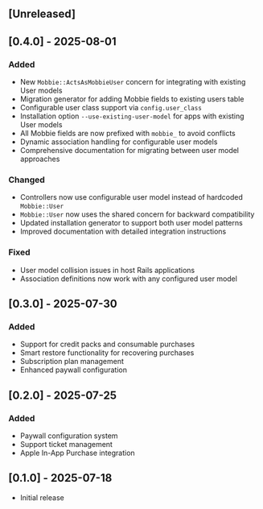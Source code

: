 ## [Unreleased]

## [0.4.0] - 2025-08-01

### Added
- New `Mobbie::ActsAsMobbieUser` concern for integrating with existing User models
- Migration generator for adding Mobbie fields to existing users table
- Configurable user class support via `config.user_class`
- Installation option `--use-existing-user-model` for apps with existing User models
- All Mobbie fields are now prefixed with `mobbie_` to avoid conflicts
- Dynamic association handling for configurable user models
- Comprehensive documentation for migrating between user model approaches

### Changed
- Controllers now use configurable user model instead of hardcoded `Mobbie::User`
- `Mobbie::User` now uses the shared concern for backward compatibility
- Updated installation generator to support both user model patterns
- Improved documentation with detailed integration instructions

### Fixed
- User model collision issues in host Rails applications
- Association definitions now work with any configured user model

## [0.3.0] - 2025-07-30

### Added
- Support for credit packs and consumable purchases
- Smart restore functionality for recovering purchases
- Subscription plan management
- Enhanced paywall configuration

## [0.2.0] - 2025-07-25

### Added
- Paywall configuration system
- Support ticket management
- Apple In-App Purchase integration

## [0.1.0] - 2025-07-18

- Initial release
